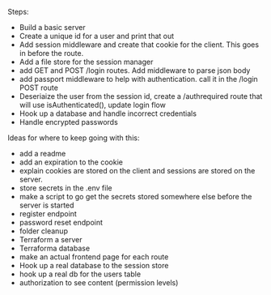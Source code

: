 Steps:
- Build a basic server
- Create a unique id for a user and print that out
- Add session middleware and create that cookie for the client.  This goes in before the route.
- Add a file store for the session manager
- add GET and POST /login routes.  Add middleware to parse json body
- add passport middleware to help with authentication.  call it in the /login POST route
- Deseriaize the user from the session id, create a /authrequired route that will use isAuthenticated(), update login flow
- Hook up a database and handle incorrect credentials
- Handle encrypted passwords


Ideas for where to keep going with this:
- add a readme
- add an expiration to the cookie
- explain cookies are stored on the client and sessions are stored on the server.
- store secrets in the .env file
- make a script to go get the secrets stored somewhere else before the server is started
- register endpoint
- password reset endpoint
- folder cleanup
- Terraform a server
- Terraforma  database
- make an actual frontend page for each route
- Hook up a real database to the session store
- hook up a real db for the users table
- authorization to see content (permission levels)



